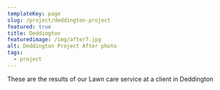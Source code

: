 ```yaml
---
templateKey: page
slug: /project/deddington-project
featured: true
title: Deddington
featuredimage: /img/after7.jpg
alt: Deddington Project After photo
tags:
  - project
---
```

These are the results of our Lawn care service at a client in Deddington
